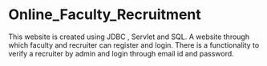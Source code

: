 # Online_Faculty_Recruitment
This website is created using JDBC , Servlet and SQL. A website through which faculty and recruiter can register and login. There is a functionality to verify a recruiter by admin and login through email id and password.
